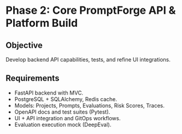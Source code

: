 # Phase 2: Core PromptForge API & Platform Build

## Objective
Develop backend API capabilities, tests, and refine UI integrations.

## Requirements
- FastAPI backend with MVC.
- PostgreSQL + SQLAlchemy, Redis cache.
- Models: Projects, Prompts, Evaluations, Risk Scores, Traces.
- OpenAPI docs and test suites (Pytest).
- UI + API integration and GitOps workflows.
- Evaluation execution mock (DeepEval).
